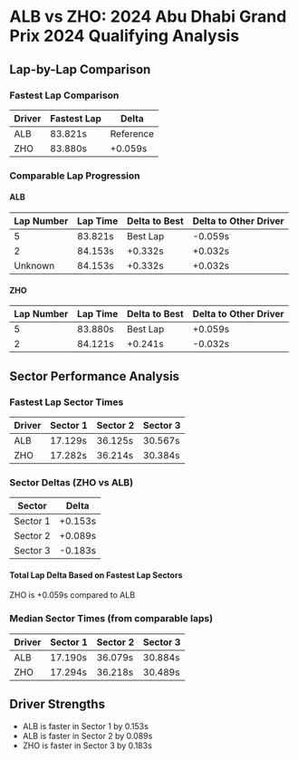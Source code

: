 # ALB vs ZHO: 2024 Abu Dhabi Grand Prix 2024 Qualifying Analysis

## Lap-by-Lap Comparison

### Fastest Lap Comparison
|Driver|Fastest Lap|Delta|
|------|-----------|-----|
|ALB|83.821s|Reference|
|ZHO|83.880s|+0.059s|

### Comparable Lap Progression

#### ALB
|Lap Number|Lap Time|Delta to Best|Delta to Other Driver|
|----------|--------|-------------|-------------------|
|5|83.821s|Best Lap|-0.059s|
|2|84.153s|+0.332s|+0.032s|
|Unknown|84.153s|+0.332s|+0.032s|

#### ZHO
|Lap Number|Lap Time|Delta to Best|Delta to Other Driver|
|----------|--------|-------------|-------------------|
|5|83.880s|Best Lap|+0.059s|
|2|84.121s|+0.241s|-0.032s|

## Sector Performance Analysis

### Fastest Lap Sector Times
|Driver|Sector 1|Sector 2|Sector 3|
|------|--------|--------|--------|
|ALB|17.129s|36.125s|30.567s|
|ZHO|17.282s|36.214s|30.384s|

### Sector Deltas (ZHO vs ALB)
|Sector|Delta|
|------|-----|
|Sector 1|+0.153s|
|Sector 2|+0.089s|
|Sector 3|-0.183s|

#### Total Lap Delta Based on Fastest Lap Sectors
ZHO is +0.059s compared to ALB

### Median Sector Times (from comparable laps)
|Driver|Sector 1|Sector 2|Sector 3|
|------|--------|--------|--------|
|ALB|17.190s|36.079s|30.884s|
|ZHO|17.294s|36.218s|30.489s|

## Driver Strengths
- ALB is faster in Sector 1 by 0.153s
- ALB is faster in Sector 2 by 0.089s
- ZHO is faster in Sector 3 by 0.183s